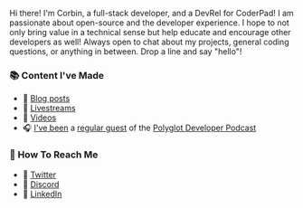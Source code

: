 Hi there! I'm Corbin, a full-stack developer, and a DevRel for CoderPad! I am passionate about open-source and the developer experience. I hope to not only bring value in a technical sense but help educate and encourage other developers as well! Always open to chat about my projects, general coding questions, or anything in between. Drop a line and say "hello"!

### 📚 Content I've Made

- 📖 [Blog posts](https://crutchcorn.dev)
- 📸 [Livestreams](https://www.twitch.tv/crutchcorn)
- 📼 [Videos](https://www.youtube.com/channel/UCpHleOoeCdHNe_2k5nCbWOA)
- 🎧 [I've been](https://www.thepolyglotdeveloper.com/2019/07/tpdp-e29-asynchronous-javascript-development/) a [regular guest](https://www.thepolyglotdeveloper.com/2019/10/tpdp-e32-getting-familiar-typescript-development/) of the [Polyglot Developer Podcast](https://www.thepolyglotdeveloper.com/2020/06/tpdp-e37-writing-tests-development-project/)


### 📧 How To Reach Me
- 🐣 [Twitter](https://twitter.com/crutchcorn)
- 💜 [Discord](https://discord.com/invite/FMcvc6T)
- 💼 [LinkedIn](https://www.linkedin.com/in/corbincrutchley/)
